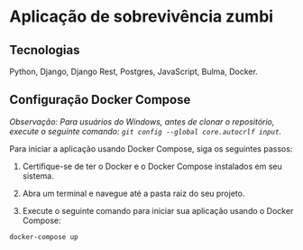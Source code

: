 # Aplicação de sobrevivência zumbi

## Tecnologias
Python, Django, Django Rest, Postgres, JavaScript, Bulma, Docker.

## Configuração Docker Compose

*Observação: Para usuários do Windows, antes de clonar o repositório, execute o seguinte comando: `git config --global core.autocrlf input`.*

Para iniciar a aplicação usando Docker Compose, siga os seguintes passos:

1. Certifique-se de ter o Docker e o Docker Compose instalados em seu sistema.

2. Abra um terminal e navegue até a pasta raiz do seu projeto.

3. Execute o seguinte comando para iniciar sua aplicação usando o Docker Compose:

```bash
docker-compose up
```
